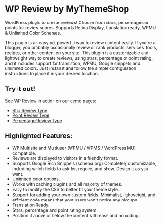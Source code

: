 # WP Review by MyThemeShop

WordPress plugin to create reviews! Choose from stars, percentages or points for review scores. Supports Retina Display, translation ready, WPMU & Unlimited Color Schemes.

This plugin is an easy yet powerful way to review content easily. If you're a blogger, you probably occasionally review or rank products, services, tools, recipes, or other content on your site. This plugin is a customizable and lightweight way to create reviews, using stars, percentage or point rating, and it includes support for translation, WPMU, Google snippets and unlimited colors. Just install it and follow the simple configuration instructions to place it in your desired location.

## Try it out!

See WP Review in action on our demo pages:

* [Star Review Type](http://demo.mythemeshop.com/point/fatebuntur-stoici-haec-omnia-dicta-esse-praeclare/)
* [Point Review Type](http://demo.mythemeshop.com/point/modo-etiam-paulum-ad-dexteram-de-via-declinavi/)
* [Percentage Review Type](http://demo.mythemeshop.com/point/sed-nonne-merninisti-licere-mihi-ista-probare/)

## Highlighted Features:

* WP Multisite and Multiuser (WPMU / WPMS / WordPress MU) compatible. 
* Reviews are displayed to visitors in a friendly format. 
* Supports Google Rich Snippets (schema.org) Completely customizable, including which fields to ask for, require, and show. Design it as you want.
* Unlimited color options. 
* Works with caching plugins and all majority of themes.
* Easy to modify the CSS to better fit your theme style.
* Support for adding your own custom fields. Minimalist, lightweight, and efficient code means that your users won’t notice any hiccups. 
* Translation Ready. 
* Stars, percentage and point rating system. 
* Position it above or below the content with ease and no coding.